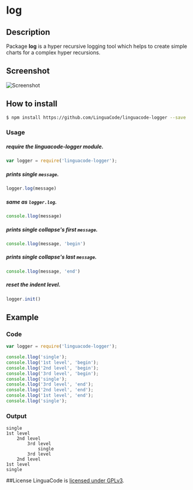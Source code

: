 # log

## Description
Package **log** is a hyper recursive logging tool which helps to create simple charts for a complex hyper recursions.

## Screenshot
![Screenshot](https://raw.githubusercontent.com/LinguaCode/linguacode-logger/master/screenshots/image.png)

## How to install

```sh
$ npm install https://github.com/LinguaCode/linguacode-logger --save
```

### Usage

##### require the **linguacode-logger** module.
```javascript
var logger = require('linguacode-logger');
```

##### prints single `message`.
```javascript
logger.log(message)
```

##### same as `logger.log`.
```javascript
console.llog(message)
```

##### prints single collapse's first `message`.
```javascript
console.llog(message, 'begin')
```

##### prints single collapse's last `message`.
```javascript
console.llog(message, 'end')
```

##### reset the indent level.
```javascript
logger.init()
```


## Example

### Code

```javascript
var logger = require('linguacode-logger');

console.llog('single');
console.llog('1st level', 'begin');
console.llog('2nd level', 'begin');
console.llog('3rd level', 'begin');
console.llog('single');
console.llog('3rd level', 'end');
console.llog('2nd level', 'end');
console.llog('1st level', 'end');
console.llog('single');
```

### Output
```
single
1st level
    2nd level
        3rd level
            single
        3rd level
    2nd level
1st level
single
```

##License
LinguaCode is [licensed under GPLv3](https://github.com/LinguaCode/linguacode-logger/blob/master/LICENSE).
